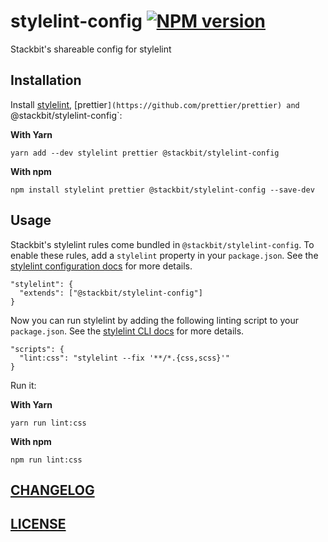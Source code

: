 # stylelint-config [![NPM version](https://img.shields.io/npm/v/@stackbit/stylelint-config.svg)](https://www.npmjs.com/package/@stackbit/stylelint-config)

Stackbit's shareable config for stylelint

## Installation

Install [stylelint](https://stylelint.io/), [prettier`](https://github.com/prettier/prettier) and `@stackbit/stylelint-config`:

**With Yarn**
```
yarn add --dev stylelint prettier @stackbit/stylelint-config
```

**With npm**
```
npm install stylelint prettier @stackbit/stylelint-config --save-dev
```

## Usage
Stackbit's stylelint rules come bundled in `@stackbit/stylelint-config`. To enable these rules, add a `stylelint` property in your `package.json`. See the [stylelint configuration docs](https://stylelint.io/user-guide/configuration/) for more details.
```
"stylelint": {
  "extends": ["@stackbit/stylelint-config"]
}
```

Now you can run stylelint by adding the following linting script to your `package.json`. See the [stylelint CLI docs](https://stylelint.io/user-guide/cli/) for more details.
```
"scripts": {
  "lint:css": "stylelint --fix '**/*.{css,scss}'"
}
```
Run it:

**With Yarn**
```
yarn run lint:css
```

**With npm**
```
npm run lint:css
```

## [CHANGELOG](CHANGELOG.md)

## [LICENSE](LICENSE)
